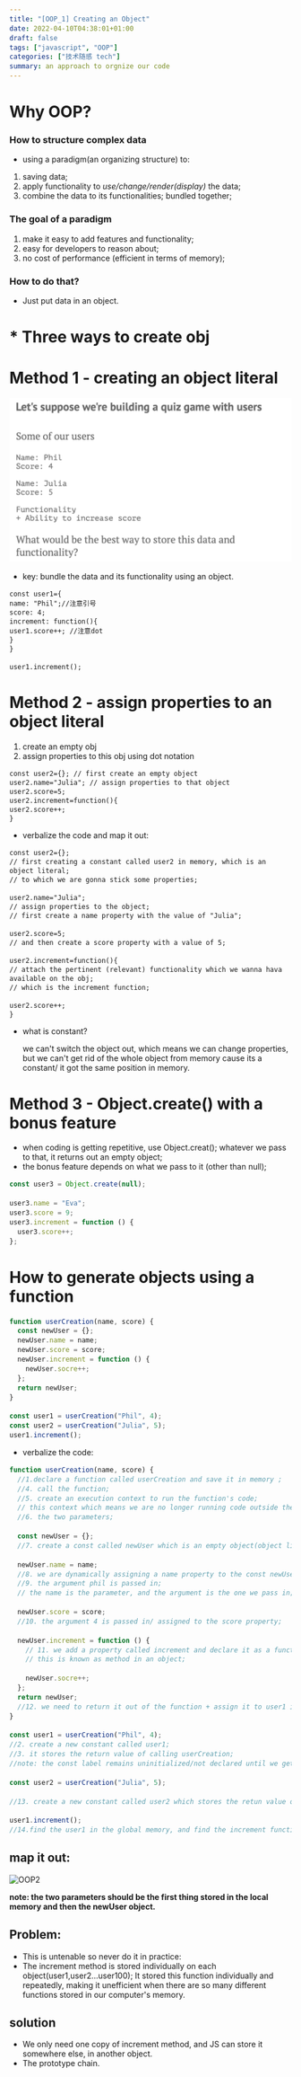 ```yaml
---
title: "[OOP_1] Creating an Object"
date: 2022-04-10T04:38:01+01:00
draft: false
tags: ["javascript", "OOP"]
categories: ["技术随感 tech"]
summary: an approach to orgnize our code
---
```


# Why OOP?

### How to structure complex data

- using a paradigm(an organizing structure) to:

1. saving data;
2. apply functionality to _use/change/render(display)_ the data;
3. combine the data to its functionalities; bundled together;

### The goal of a paradigm

1.  make it easy to add features and functionality;
2.  easy for developers to reason about;
3.  no cost of performance (efficient in terms of memory);

### How to do that?

- Just put data in an object.

# \* Three ways to create obj

# Method 1 - creating an object literal

![OOP1](https://github.com/LILI848/My-site/blob/master/content/posts/tech/OOP/OOP_JS_img/1-obj.png?raw=true)

- key: bundle the data and its functionality using an object.

```Js
const user1={
name: "Phil";//注意引号
score: 4;
increment: function(){
user1.score++; //注意dot
}
}

user1.increment();
```

# Method 2 - assign properties to an object literal

1. create an empty obj
2. assign properties to this obj using dot notation

```Js
const user2={}; // first create an empty object
user2.name="Julia"; // assign properties to that object
user2.score=5;
user2.increment=function(){
user2.score++;
}
```

- verbalize the code and map it out:

```Js
const user2={};
// first creating a constant called user2 in memory, which is an object literal;
// to which we are gonna stick some properties;

user2.name="Julia";
// assign properties to the object;
// first create a name property with the value of "Julia";

user2.score=5;
// and then create a score property with a value of 5;

user2.increment=function(){
// attach the pertinent (relevant) functionality which we wanna hava available on the obj;
// which is the increment function;

user2.score++;
}

```

- what is constant?

  we can't switch the object out, which means we can change properties, but we can't get rid of the whole object from memory cause its a constant/ it got the same position in memory.

# Method 3 - Object.create() with a bonus feature

- when coding is getting repetitive, use Object.creat(); whatever we pass to that, it returns out an empty object;
- the bonus feature depends on what we pass to it (other than null);

```js
const user3 = Object.create(null);

user3.name = "Eva";
user3.score = 9;
user3.increment = function () {
  user3.score++;
};
```

# How to generate objects using a function

```js
function userCreation(name, score) {
  const newUser = {};
  newUser.name = name;
  newUser.score = score;
  newUser.increment = function () {
    newUser.socre++;
  };
  return newUser;
}

const user1 = userCreation("Phil", 4);
const user2 = userCreation("Julia", 5);
user1.increment();
```

- verbalize the code:

```js
function userCreation(name, score) {
  //1.declare a function called userCreation and save it in memory ;
  //4. call the function;
  //5. create an execution context to run the function's code;
  // this context which means we are no longer running code outside the function + a mini-memory to save the stuff gets declared inside(local memory);
  //6. the two parameters;

  const newUser = {};
  //7. create a const called newUser which is an empty object(object literal);

  newUser.name = name;
  //8. we are dynamically assigning a name property to the const newUser;
  //9. the argument phil is passed in;
  // the name is the parameter, and the argument is the one we pass in;

  newUser.score = score;
  //10. the argument 4 is passed in/ assigned to the score property;

  newUser.increment = function () {
    // 11. we add a property called increment and declare it as a function;
    // this is known as method in an object;

    newUser.socre++;
  };
  return newUser;
  //12. we need to return it out of the function + assign it to user1 in the global execution context;
}

const user1 = userCreation("Phil", 4);
//2. create a new constant called user1;
//3. it stores the return value of calling userCreation;
//note: the const label remains uninitialized/not declared until we get the return value;

const user2 = userCreation("Julia", 5);

//13. create a new constant called user2 which stores the retun value of calling userCreation;

user1.increment();
//14.find the user1 in the global memory, and find the increment function stored in the global memory;
```

## map it out:

![OOP2](https://github.com/LILI848/My-site/blob/master/content/posts/tech/OOP/OOP_JS_img/2.png?raw=true)

**note: the two parameters should be the first thing stored in the local memory and then the newUser object.**

## Problem:

- This is untenable so never do it in practice:
- The increment method is stored individually on each object(user1,user2...user100); It stored this function individually and repeatedly, making it unefficient when there are so many different functions stored in our computer's memory.

## solution

- We only need one copy of increment method, and JS can store it somewhere else, in another object.
- The prototype chain.
